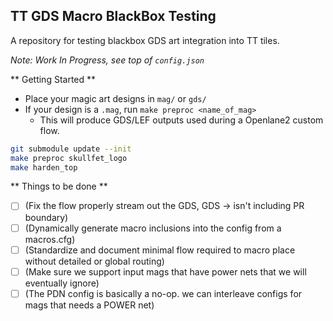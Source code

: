 ## TT GDS Macro BlackBox Testing

A repository for testing blackbox GDS art integration into TT tiles.

_Note: Work In Progress, see top of `config.json`_

** Getting Started **

- Place your magic art designs in `mag/` or `gds/`
- If your design is a `.mag`, run `make preproc <name_of_mag>`
  - This will produce GDS/LEF outputs used during a Openlane2 custom flow.

```bash
git submodule update --init
make preproc skullfet_logo
make harden_top
```

** Things to be done **

- [ ] (Fix the flow properly stream out the GDS, GDS -> isn't including PR boundary)
- [ ] (Dynamically generate macro inclusions into the config from a macros.cfg)
- [ ] (Standardize and document minimal flow required to macro place without detailed or global routing)
- [ ] (Make sure we support input mags that have power nets that we will eventually ignore)
- [ ] (The PDN config is basically a no-op. we can interleave configs for mags that needs a POWER net)
